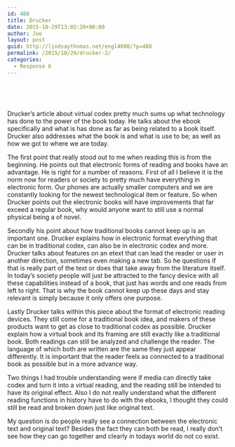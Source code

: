 ```yaml
---
id: 488
title: Drucker
date: 2015-10-29T13:02:20+00:00
author: Joe
layout: post
guid: http://lindsaythomas.net/engl4600/?p=488
permalink: /2015/10/29/drucker-2/
categories:
  - Response 6
---
```

&nbsp;

&nbsp;

Drucker’s article about virtual codex pretty much sums up what technology has done to the power of the book today. He talks about the ebook specifically and what is has done as far as being related to a book itself. Drucker also addresses what the book is and what is use to be; as well as how we got to where we are today.

The first point that really stood out to me when reading this is from the beginning. He points out that electronic forms of reading and books have an advantage. He is right for a number of reasons. First of all I believe it is the norm now for readers or society to pretty much have everything in electronic form. Our phones are actually smaller computers and we are constantly looking for the newest technological item or feature. So when Drucker points out the electronic books will have improvements that far exceed a regular book, why would anyone want to still use a normal physical being a of novel.

Secondly his point about how traditional books cannot keep up is an important one. Drucker explains how in electronic format everything that can be in traditional codex, can also be in electronic codex and more. Drucker talks about features on an etext that can lead the reader or user in another direction, sometimes even making a new tab. So he questions if that is really part of the text or does that take away from the literature itself. In today’s society people will just be attracted to the fancy device with all these capabilities instead of a book, that just has words and one reads from left to right. That is why the book cannot keep up these days and stay relevant is simply because it only offers one purpose.

Lastly Drucker talks within this piece about the format of electronic reading devices. They still come for a traditional book idea, and makers of these products want to get as close to traditional codex as possible. Drucker explain how a virtual book and its framing are still exactly like a traditional book. Both readings can still be analyzed and challenge the reader. The language of which both are written are the same they just appear differently. It is important that the reader feels as connected to a traditional book as possible but in a more advance way.

Two things I had trouble understanding were if media can directly take codex and turn it into a virtual reading, and the reading still be intended to have its original effect. Also I do not really understand what the different reading functions in history have to do with the ebooks, I thought they could still be read and broken down just like original text.

My question is do people really see a connection between the electronic text and original text? Besides the fact they can both be read, I really don’t see how they can go together and clearly in todays world do not co exist.

&nbsp;

&nbsp;